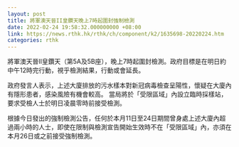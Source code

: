 ```yaml
---
layout: post
title: 將軍澳天晉II皇鑽天晚上7時起圍封強制檢測
date: 2022-02-24 19:58:32.000000000 +08:00
link: https://news.rthk.hk/rthk/ch/component/k2/1635698-20220224.htm
categories: rthk
---
```


將軍澳天晉II皇鑽天（第5A及5B座），晚上7時起圍封檢測。政府目標是在明日約中午12時完行動，視乎檢測結果，行動或會延長。
 
政府發言人表示，上述大廈排放的污水樣本對新冠病毒檢查呈陽性，懷疑在大廈內有隱形患者，感染風險有機會較高。 當局將於「受限區域」內設立臨時採樣站，要求受檢人士於明日凌晨零時前接受檢測。

根據今日發出的強制檢測公告，任何於本月11日至24日期間曾身處上述大廈內超過兩小時的人士，即使在限制與檢測宣告開始生效時不在「受限區域」內，亦須在本月26日或之前接受強制檢測。
